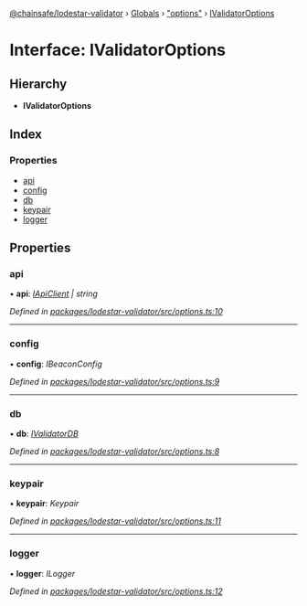 [@chainsafe/lodestar-validator](../README.md) › [Globals](../globals.md) › ["options"](../modules/_options_.md) › [IValidatorOptions](_options_.ivalidatoroptions.md)

# Interface: IValidatorOptions

## Hierarchy

* **IValidatorOptions**

## Index

### Properties

* [api](_options_.ivalidatoroptions.md#api)
* [config](_options_.ivalidatoroptions.md#config)
* [db](_options_.ivalidatoroptions.md#db)
* [keypair](_options_.ivalidatoroptions.md#keypair)
* [logger](_options_.ivalidatoroptions.md#logger)

## Properties

###  api

• **api**: *[IApiClient](_api_interface_.iapiclient.md) | string*

*Defined in [packages/lodestar-validator/src/options.ts:10](https://github.com/ChainSafe/lodestar/blob/5eceb6c26/packages/lodestar-validator/src/options.ts#L10)*

___

###  config

• **config**: *IBeaconConfig*

*Defined in [packages/lodestar-validator/src/options.ts:9](https://github.com/ChainSafe/lodestar/blob/5eceb6c26/packages/lodestar-validator/src/options.ts#L9)*

___

###  db

• **db**: *[IValidatorDB](_db_interface_.ivalidatordb.md)*

*Defined in [packages/lodestar-validator/src/options.ts:8](https://github.com/ChainSafe/lodestar/blob/5eceb6c26/packages/lodestar-validator/src/options.ts#L8)*

___

###  keypair

• **keypair**: *Keypair*

*Defined in [packages/lodestar-validator/src/options.ts:11](https://github.com/ChainSafe/lodestar/blob/5eceb6c26/packages/lodestar-validator/src/options.ts#L11)*

___

###  logger

• **logger**: *ILogger*

*Defined in [packages/lodestar-validator/src/options.ts:12](https://github.com/ChainSafe/lodestar/blob/5eceb6c26/packages/lodestar-validator/src/options.ts#L12)*
